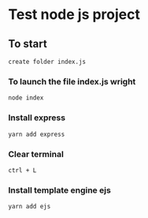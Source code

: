 # Test node js project

## To start
```
create folder index.js
```

### To launch the file index.js wright
```
node index
```

### Install express
```
yarn add express
```

### Clear terminal
```
ctrl + L
```

### Install template engine  ejs
```
yarn add ejs
```